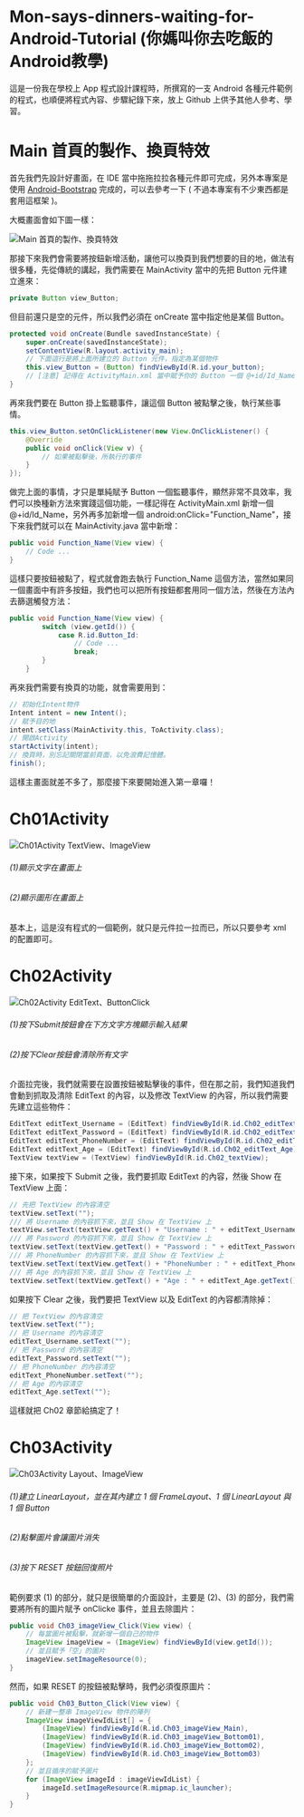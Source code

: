 # Mon-says-dinners-waiting-for-Android-Tutorial (你媽叫你去吃飯的Android教學)
這是一份我在學校上 App 程式設計課程時，所撰寫的一支 Android 各種元件範例的程式，也順便將程式內容、步驟紀錄下來，放上 Github 上供予其他人參考、學習。

# Main 首頁的製作、換頁特效
首先我們先設計好畫面，在 IDE 當中拖拖拉拉各種元件即可完成，另外本專案是使用 [Android-Bootstrap](https://github.com/Bearded-Hen/Android-Bootstrap "Android-Bootstrap") 完成的，可以去參考一下 ( 不過本專案有不少東西都是套用這框架 )。

大概畫面會如下圖一樣：

![Main 首頁的製作、換頁特效](/images/mom-main.png "Main 首頁的製作、換頁特效")

那接下來我們會需要將按鈕新增活動，讓他可以換頁到我們想要的目的地，做法有很多種，先從傳統的講起，我們需要在 MainActivity 當中的先把 Button 元件建立進來：

```Java
private Button view_Button;
```

但目前還只是空的元件，所以我們必須在 onCreate 當中指定他是某個 Button。

```Java
protected void onCreate(Bundle savedInstanceState) {
    super.onCreate(savedInstanceState);
    setContentView(R.layout.activity_main);
    // 下面這行是將上面所建立的 Button 元件，指定為某個物件
    this.view_Button = (Button) findViewById(R.id.your_button);
    // [注意] 記得在 ActivityMain.xml 當中賦予你的 Button 一個 @+id/Id_Name
}
```

再來我們要在 Button 掛上監聽事件，讓這個 Button 被點擊之後，執行某些事情。

```Java
this.view_Button.setOnClickListener(new View.OnClickListener() {
    @Override
    public void onClick(View v) {
        // 如果被點擊後，所執行的事件
    }
});
```

做完上面的事情，才只是單純賦予 Button 一個監聽事件，顯然非常不具效率，我們可以換種新方法來實踐這個功能，一樣記得在 ActivityMain.xml 新增一個 @+id/Id_Name，另外再多加新增一個 android:onClick="Function_Name"，接下來我們就可以在 MainActivity.java 當中新增：

```Java
public void Function_Name(View view) {
    // Code ...
}
```

這樣只要按鈕被點了，程式就會跑去執行 Function_Name 這個方法，當然如果同一個畫面中有許多按鈕，我們也可以把所有按鈕都套用同一個方法，然後在方法內去篩選觸發方法：

```Java
public void Function_Name(View view) {
        switch (view.getId()) {
            case R.id.Button_Id:
                // Code ...
                break;
        }
    }
```

再來我們需要有換頁的功能，就會需要用到：

```Java
// 初始化Intent物件
Intent intent = new Intent();
// 賦予目的地
intent.setClass(MainActivity.this, ToActivity.class);
// 開啟Activity
startActivity(intent);
// 換頁時，別忘記關閉當前頁面，以免浪費記憶體。
finish();
```

這樣主畫面就差不多了，那麼接下來要開始進入第一章囉！

# Ch01Activity 
![Ch01Activity TextView、ImageView](/images/mom-ch01.png "Ch01Activity TextView、ImageView")
###### (1)顯示文字在畫面上
###### (2)顯示圖形在畫面上

基本上，這是沒有程式的一個範例，就只是元件拉一拉而已，所以只要參考 xml 的配置即可。

# Ch02Activity 
![Ch02Activity EditText、ButtonClick](/images/mom-ch02.png "Ch02Activity TextView、ImageView")
###### (1)按下Submit按鈕會在下方文字方塊顯示輸入結果
###### (2)按下Clear按鈕會清除所有文字

介面拉完後，我們就需要在設置按鈕被點擊後的事件，但在那之前，我們知道我們會動到抓取及清除 EditText 的內容，以及修改 TextView 的內容，所以我們需要先建立這些物件：

```Java
EditText editText_Username = (EditText) findViewById(R.id.Ch02_editText_Username);
EditText editText_Password = (EditText) findViewById(R.id.Ch02_editText_Password);
EditText editText_PhoneNumber = (EditText) findViewById(R.id.Ch02_editText_PhoneNumber);
EditText editText_Age = (EditText) findViewById(R.id.Ch02_editText_Age);
TextView textView = (TextView) findViewById(R.id.Ch02_textView);
```

接下來，如果按下 Submit 之後，我們要抓取 EditText 的內容，然後 Show 在 TextView 上面：

```Java
// 先把 TextView 的內容清空
textView.setText("");
/// 將 Username 的內容抓下來，並且 Show 在 TextView 上
textView.setText(textView.getText() + "Username : " + editText_Username.getText() + "\n");
/// 將 Password 的內容抓下來，並且 Show 在 TextView 上
textView.setText(textView.getText() + "Password : " + editText_Password.getText() + "\n");
/// 將 PhoneNumber 的內容抓下來，並且 Show 在 TextView 上
textView.setText(textView.getText() + "PhoneNumber : " + editText_PhoneNumber.getText() + "\n");
/// 將 Age 的內容抓下來，並且 Show 在 TextView 上
textView.setText(textView.getText() + "Age : " + editText_Age.getText() + "\n");
```

如果按下 Clear 之後，我們要把 TextView 以及 EditText 的內容都清除掉：
```Java
// 把 TextView 的內容清空
textView.setText("");
// 把 Username 的內容清空
editText_Username.setText("");
// 把 Password 的內容清空
editText_Password.setText("");
// 把 PhoneNumber 的內容清空
editText_PhoneNumber.setText("");
// 把 Age 的內容清空
editText_Age.setText("");
```

這樣就把 Ch02 章節給搞定了！

# Ch03Activity 
![Ch03Activity Layout、ImageView](/images/mom-ch03.png "Ch03Activity TextView、ImageView")
###### (1)建立 LinearLayout，並在其內建立 1 個 FrameLayout、1 個 LinearLayout 與 1 個 Button
###### (2)點擊圖片會讓圖片消失
###### (3)按下 RESET 按鈕回復照片

範例要求 (1) 的部分，就只是很簡單的介面設計，主要是 (2)、(3) 的部分，我們需要將所有的圖片賦予 onClicke 事件，並且去除圖片：

```Java
public void Ch03_imageView_Click(View view) {
    // 每當圖片被點擊，就新增一個自己的物件
    ImageView imageView = (ImageView) findViewById(view.getId());
    // 並且賦予「空」的圖片
    imageView.setImageResource(0);
}
```

然而，如果 RESET 的按鈕被點擊時，我們必須復原圖片：

```Java
public void Ch03_Button_Click(View view) {
    // 新建一整串 ImageView 物件的陣列
    ImageView imageViewIdList[] = {
        (ImageView) findViewById(R.id.Ch03_imageView_Main),
        (ImageView) findViewById(R.id.Ch03_imageView_Bottom01),
        (ImageView) findViewById(R.id.Ch03_imageView_Bottom02),
        (ImageView) findViewById(R.id.Ch03_imageView_Bottom03)
    };
    // 並且循序的賦予圖片
    for (ImageView imageId : imageViewIdList) {
        imageId.setImageResource(R.mipmap.ic_launcher);
    }
}
```

